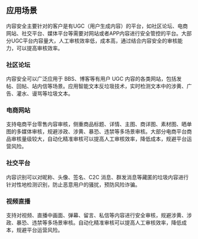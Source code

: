 ## 		  应用场景

内容安全主要针对的客户是有UGC（用户生成内容）的平台，如社区论坛、电商网站、社交平台、媒体平台等需要对网站或者APP内容进行安全管控的平台。大部分UGC平台内容量大，人工审核效率低，成本高，通过结合内容安全的审核能力，可以提高审核效率。

### 社区论坛

内容安全可以广泛应用于 BBS、博客等有用户 UGC 内容的各类网站，包括发帖、回帖、站内信等场景。应用智能文本反垃圾技术，实时检测文本中的涉黄、广告、灌水、谩骂等垃圾文本。

### 电商网站

支持电商平台零售内容审核，侧重商品标题、详情、主图、商详图、素材图、晒单图的多媒体审核，规避涉政、涉黄、暴恐、违禁等多场景审核。大部分电商平台商品审核量级较大，自动化精准审核可以提高人工审核效率，降低成本，规避平台运营风险。

### 社交平台

内容识别可以对昵称、头像、签名、C2C 消息、群发消息等藏匿的垃圾内容进行针对性地检测识别，防止恶意用户的骚扰，预防风险诈骗。

### 视频直播

支持对视频、直播中画面、弹幕、留言、私信等内容进行安全审核，规避涉黄、涉政、暴恐、违禁等多场景审核。自动化精准审核可以提高人工审核效率，降低成本，规避平台运营风险。